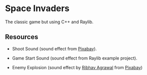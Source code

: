 # Space Invaders

The classic game but using C++ and Raylib.

## Resources

* Shoot Sound (sound effect from [Pixabay](https://pixabay.com/?utm_source=link-attribution&utm_medium=referral&utm_campaign=music&utm_content=14562)).

* Game Start Sound (sound effect from Raylib example project).

* Enemy Explosion (sound effect by [Ribhav Agrawal](https://pixabay.com/users/ribhavagrawal-39286533/?utm_source=link-attribution&utm_medium=referral&utm_campaign=music&utm_content=230505) from [Pixabay](https://pixabay.com/sound-effects//?utm_source=link-attribution&utm_medium=referral&utm_campaign=music&utm_content=230505))
